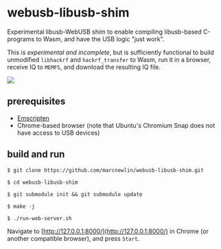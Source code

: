 # webusb-libusb-shim

Experimental libusb-WebUSB shim to enable compiling 
libusb-based C-programs to Wasm, and have the USB 
logic "just work".

This is *experimental and incomplete*, but is sufficiently functional to build unmodified `libhackrf` and `hackrf_transfer` to Wasm, run it in a browser,
receive IQ to `MEMFS`, and download the resulting IQ file.

![](demo.gif)

## prerequisites

* [Emscripten](https://emscripten.org/docs/getting_started/downloads.html#platform-notes-installation-instructions-sdk)
* Chrome-based browser (note that Ubuntu's Chromium Snap does not have access to USB devices)

## build and run

```
$ git clone https://github.com/marcnewlin/webusb-libusb-shim.git

$ cd webusb-libusb-shim

$ git submodule init && git submodule update

$ make -j

$ ./run-web-server.sh
```

Navigate to [http://127.0.0.1:8000/](http://127.0.0.1:8000/) in Chrome (or another compatible browser), and press `Start`.
